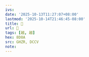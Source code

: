 ```yaml
---
ivs:
date: '2025-10-13T11:27:07+08:00'
lastmod: '2025-10-14T21:46:45-08:00'
title: 󰕧
url: 󰕧
tags: [越, 越]
hex: 8D8A
src: GHZR, DCCV
note:
---
```

